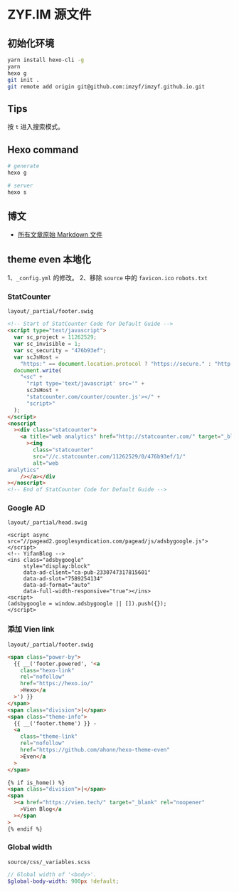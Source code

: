 # ZYF.IM 源文件

## 初始化环境

```bash
yarn install hexo-cli -g
yarn
hexo g
git init .
git remote add origin git@github.com:imzyf/imzyf.github.io.git
```

## Tips

按 `t` 进入搜索模式。

## Hexo command

```bash
# generate
hexo g

# server
hexo s
```

## 博文

- [所有文章原始 Markdown 文件](source/_posts)

## theme even 本地化

1、`_config.yml` 的修改。
2、移除 `source` 中的 `favicon.ico` `robots.txt`

### StatCounter

`layout/_partial/footer.swig`

```html
<!-- Start of StatCounter Code for Default Guide -->
<script type="text/javascript">
  var sc_project = 11262529;
  var sc_invisible = 1;
  var sc_security = "476b93ef";
  var scJsHost =
    "https:" == document.location.protocol ? "https://secure." : "http://www.";
  document.write(
    "<sc" +
      "ript type='text/javascript' src='" +
      scJsHost +
      "statcounter.com/counter/counter.js'></" +
      "script>"
  );
</script>
<noscript
  ><div class="statcounter">
    <a title="web analytics" href="http://statcounter.com/" target="_blank"
      ><img
        class="statcounter"
        src="//c.statcounter.com/11262529/0/476b93ef/1/"
        alt="web
analytics"
    /></a></div
></noscript>
<!-- End of StatCounter Code for Default Guide -->
```

### Google AD

`layout/_partial/head.swig`

```
<script async src="//pagead2.googlesyndication.com/pagead/js/adsbygoogle.js"></script>
<!-- YifanBlog -->
<ins class="adsbygoogle"
     style="display:block"
     data-ad-client="ca-pub-2330747317815601"
     data-ad-slot="7589254134"
     data-ad-format="auto"
     data-full-width-responsive="true"></ins>
<script>
(adsbygoogle = window.adsbygoogle || []).push({});
</script>
```

### 添加 Vien link

`layout/_partial/footer.swig`

```html
<span class="power-by">
  {{ __('footer.powered', '<a
    class="hexo-link"
    rel="nofollow"
    href="https://hexo.io/"
    >Hexo</a
  >') }}
</span>
<span class="division">|</span>
<span class="theme-info">
  {{ __('footer.theme') }} -
  <a
    class="theme-link"
    rel="nofollow"
    href="https://github.com/ahonn/hexo-theme-even"
    >Even</a
  >
</span>

{% if is_home() %}
<span class="division">|</span>
<span
  ><a href="https://vien.tech/" target="_blank" rel="noopener"
    >Vien Blog</a
  ></span
>
{% endif %}
```

### Global width

`source/css/_variables.scss`

```scss
// Global width of '<body>'.
$global-body-width: 900px !default;
```
